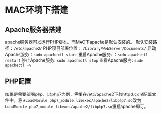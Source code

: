 # MAC环境下搭建
## Apache服务器搭建
apache服务器可以运行PHP脚本。而MAC下apache是默认安装的。
默认安装路径：`/etc/apache2/`
PHP项目部署位置： `/Library/WebServer/Documents/`
启动Apache服务：`sudo apachectl start`
重启Apache服务: ：`sudo apachectl restart`
停止Apache服务: `sudo apachectl stop`
查看Apache服务: `sudo apachectl -v`

## PHP配置
如果是需要部署php，以php7为例，需要在/etc/apache2下的httpd.conf配置文件中，将
`#LoadModule php7_module libexec/apache2/libphp7.so`改为
`LoadModule php7_module libexec/apache2/libphp7.so`重启apache即可。
